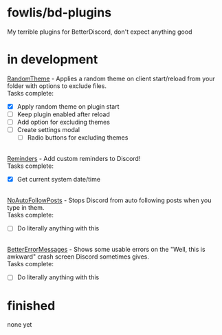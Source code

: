 # fowlis/bd-plugins

My terrible plugins for BetterDiscord, don't expect anything good

# in development

<a href="https://github.com/fowlis/bd-plugins/tree/main/RandomTheme" target="_blank">RandomTheme</a> - Applies a random theme on client start/reload from your folder with options to exclude files.<br>
Tasks complete:

- [x] Apply random theme on plugin start
- [ ] Keep plugin enabled after reload
- [ ] Add option for excluding themes
- [ ] Create settings modal
  - [ ] Radio buttons for excluding themes

<br><a href="https://github.com/fowlis/bd-plugins/tree/main/Reminders" target="_blank">Reminders</a> - Add custom reminders to Discord!<br>
Tasks complete:
- [x] Get current system date/time

<br><a href="https://github.com/fowlis/bd-plugins/tree/main/NoAutoFollowPosts" target="_blank">NoAutoFollowPosts</a> - Stops Discord from auto following posts when you type in them.<br>
Tasks complete:
- [ ] Do literally anything with this

<br><a href="https://github.com/fowlis/bd-plugins/tree/main/BetterErrorMessages" target="_blank">BetterErrorMessages</a> - Shows some usable errors on the "Well, this is awkward" crash screen Discord sometimes gives.<br>
Tasks complete:
- [ ] Do literally anything with this

# finished

none yet
